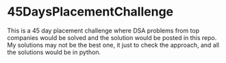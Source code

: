 # 45DaysPlacementChallenge
This is a 45 day placement challenge where DSA problems from top companies would be solved and the solution would be posted in this repo. My solutions may not be the best one, it just to check the approach, and all the solutions would be in python.
